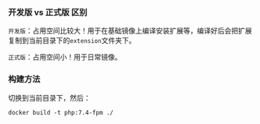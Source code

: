 ### 开发版 vs 正式版 区别

`开发版`：占用空间比较大！用于在基础镜像上编译安装扩展等，编译好后会把扩展复制到当前目录下的`extension`文件夹下。

`正式版`：占用空间小！用于日常镜像。

### 构建方法

切换到当前目录下，然后：


```
docker build -t php:7.4-fpm ./
```

